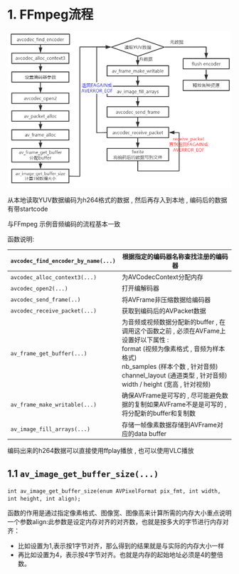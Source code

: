 # 1. FFmpeg流程

<img src="./assets/image-20240330213527952.png" alt="image-20240330213527952" /> 

从本地读取YUV数据编码为h264格式的数据 , 然后再存⼊到本地 , 编码后的数据有带startcode

与FFmpeg 示例⾳频编码的流程基本⼀致

函数说明:

| `avcodec_find_encoder_by_name(...)` | 根据指定的编码器名称查找注册的编码器                         |
| ----------------------------------- | ------------------------------------------------------------ |
| `avcodec_alloc_context3(...)`       | 为AVCodecContext分配内存                                     |
| `avcodec_open2(...)`                | 打开编解码器                                                 |
| `avcodec_send_frame(..)`            | 将AVFrame⾮压缩数据给编码器                                  |
| `avcodec_receive_packet(...)`       | 获取到编码后的AVPacket数据                                   |
| `av_frame_get_buffer(...)`          | 为⾳频或视频数据分配新的buffer , 在调⽤这个函数之前 , 必须在AVFame上设置好以下属性 : <br />format (视频为像素格式 , ⾳频为样本格式)<br />nb_samples (样本个数 , 针对⾳频)<br />channel_layout (通道类型 , 针对⾳频) <br />width / height (宽⾼ , 针对视频) |
| `av_frame_make_writable(...)`       | 确保AVFrame是可写的 , 尽可能避免数据的复制如果AVFrame不是是可写的 , 将分配新的buffer和复制数 |
| `av_image_fill_arrays(...)`         | 存储⼀帧像素数据存储到AVFrame对应的data buffer               |

编码出来的h264数据可以直接使⽤ffplay播放 , 也可以使⽤VLC播放

## 1.1 `av_image_get_buffer_size(...)`

`int av_image_get_buffer_size(enum AVPixelFormat pix_fmt, int width, int height, int align);`

函数的作⽤是通过指定像素格式、图像宽、图像⾼来计算所需的内存⼤⼩重点说明⼀个参数align:此参数是设定内存对⻬的对⻬数，也就是按多⼤的字节进⾏内存对⻬：

- ⽐如设置为1,表示按1字节对⻬，那么得到的结果就是与实际的内存⼤⼩⼀样
- 再⽐如设置为4，表示按4字节对⻬。也就是内存的起始地址必须是4的整倍数。

